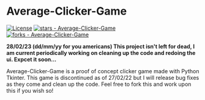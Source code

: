 # Average-Clicker-Game

[![License](https://img.shields.io/badge/License-MIT-green)](#license.md)
[![stars - Average-Clicker-Game](https://img.shields.io/github/stars/Zacky2613/Average-Clicker-Game?style=social)](https://github.com/Zacky2613/Average-Clicker-Game)
[![forks - Average-Clicker-Game](https://img.shields.io/github/forks/Zacky2613/Average-Clicker-Game?style=social)](https://github.com/Zacky2613/Average-Clicker-Game)

**28/02/23 (dd/mm/yy for you americans) This project isn't left for dead, I am current periodically working on cleaning up the code and redoing the ui. Expcet it soon...**

Average-Clicker-Game is a proof of concept clicker game made with Python Tkinter. This game is discontinued as of 27/02/22 but I will release bug fixes as they come and clean up the code. Feel free to fork this and work upon this if you wish so!
